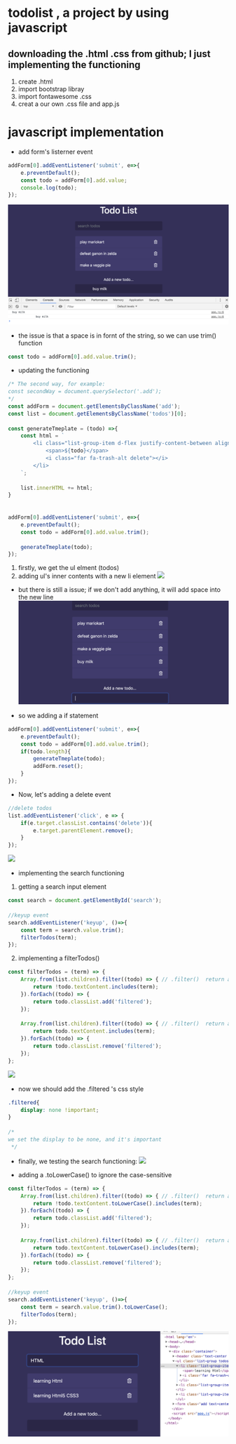 # todolist , a project by using javascript
## downloading the .html .css from github; I just implementing the functioning
1. create .html
2. import bootstrap libray
3. import fontawesome .css
4. creat a our own .css file and app.js

# javascript implementation
- add form's listerner event
```js
addForm[0].addEventListener('submit', e=>{
    e.preventDefault();
    const todo = addForm[0].add.value;
    console.log(todo);
});
```
![](img/17.png)
- the issue is that a space is in fornt of the string, so we can use trim() function
```js
const todo = addForm[0].add.value.trim();
```

- updating the functioning
```js
/* The second way, for example:
const secondWay = document.querySelector('.add');
*/
const addForm = document.getElementsByClassName('add');
const list = document.getElementsByClassName('todos')[0];

const generateTmeplate = (todo) =>{
    const html = `
        <li class="list-group-item d-flex justify-content-between align-items-center">
            <span>${todo}</span>
            <i class="far fa-trash-alt delete"></i>
        </li>
    `;

    list.innerHTML += html;
}


addForm[0].addEventListener('submit', e=>{
    e.preventDefault();
    const todo = addForm[0].add.value.trim();
    
    generateTmeplate(todo);
});
```
1. firstly, we get the ul elment (todos)
2. adding ul's inner contents with a new li element
![](img/g1.gif)

- but there is still a issue; if we don't add anything, it will add
space into the new line 
![](img/18.png)

- so we adding a if statement
```js
addForm[0].addEventListener('submit', e=>{
    e.preventDefault();
    const todo = addForm[0].add.value.trim(); 
    if(todo.length){
        generateTmeplate(todo);
        addForm.reset();
    }    
});
```

- Now, let's adding a delete event
```js
//delete todos
list.addEventListener('click', e => {
    if(e.target.classList.contains('delete')){
        e.target.parentElement.remove();
    }
});
```
![](img/g2.gif)

- implementing the search functioning
1. getting a search input element
```js
const search = document.getElementById('search');

//keyup event
search.addEventListener('keyup', ()=>{
    const term = search.value.trim();
    filterTodos(term);
});
```
2. implementing a filterTodos()
```js
const filterTodos = (term) => {
    Array.from(list.children).filter((todo) => { // .filter()  return a array
        return !todo.textContent.includes(term);
    }).forEach((todo) => {
        return todo.classList.add('filtered');
    });

    Array.from(list.children).filter((todo) => { // .filter()  return a array
        return todo.textContent.includes(term);
    }).forEach((todo) => {
        return todo.classList.remove('filtered');
    });
};
```
![](img/g3.gif)

- now we should add the .filtered 's css style
```css
.filtered{
    display: none !important;
}

/*
we set the display to be none, and it's important  
 */
```

- finally, we testing the search functioning:
![](img/g4.gif)

- adding a .toLowerCase() to ignore the case-sensitive
```js
const filterTodos = (term) => {
    Array.from(list.children).filter((todo) => { // .filter()  return a array
        return !todo.textContent.toLowerCase().includes(term);
    }).forEach((todo) => {
        return todo.classList.add('filtered');
    });

    Array.from(list.children).filter((todo) => { // .filter()  return a array
        return todo.textContent.toLowerCase().includes(term);
    }).forEach((todo) => {
        return todo.classList.remove('filtered');
    });
};

//keyup event
search.addEventListener('keyup', ()=>{
    const term = search.value.trim().toLowerCase();
    filterTodos(term);
});
```
![](img/19.png)






